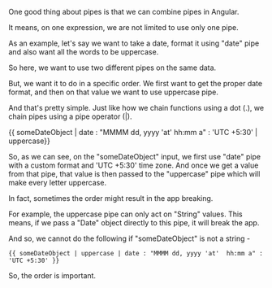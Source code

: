 One good thing about pipes is that we can combine pipes in Angular.

It means, on one expression, we are not limited to use only one pipe.

As an example, let's say we want to take a date, format it using "date" pipe and also want all the words to be uppercase.

So here, we want to use two different pipes on the same data.

But, we want it to do in a specific order. We first want to get the proper date format, and then on that value we want to use uppercase pipe. 

And that's pretty simple. Just like how we chain functions using a dot (.), we chain pipes using a pipe operator (|).

{{ someDateObject | date : "MMMM dd, yyyy 'at'  hh:mm a" : 'UTC +5:30' | uppercase}}


So, as we can see, on the "someDateObject" input, we first use "date" pipe with a custom format and 'UTC +5:30' time zone. And once we get a value from that pipe, that value is then passed to the "uppercase" pipe which will make every letter uppercase.

In fact, sometimes the order might result in the app breaking.

For example, the uppercase pipe can only act on "String" values. This means, if we pass a "Date" object directly to this pipe, it will break the app.

And so, we cannot do the following if "someDateObject" is not a string -

    {{ someDateObject | uppercase | date : "MMMM dd, yyyy 'at'  hh:mm a" : 'UTC +5:30' }}

So, the order is important.